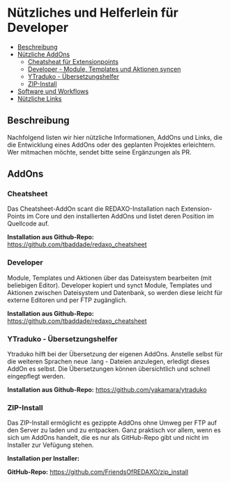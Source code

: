 # Nützliches und Helferlein für Developer

- [Beschreibung](#beschreibung)
- [Nützliche AddOns](#addons)
  - [Cheatsheat für Extensionpoints](#cheatsheet)
  - [Developer - Module, Templates und Aktionen syncen](#developer)
  - [YTraduko - Übersetzungshelfer](#ytraduko)
  - [ZIP-Install](#zip)
- [Software und Workflows](#)
- [Nützliche Links](#)

<a name="beschreibung"></a>
## Beschreibung

Nachfolgend listen wir hier nützliche Informationen, AddOns und Links, die die Entwicklung eines AddOns oder des geplanten Projektes erleichtern. Wer mitmachen möchte, sendet bitte seine Ergänzungen als PR. 

<a name="addons"></a>
## AddOns

<a name="addons"></a>
### Cheatsheet

Das Cheatsheet-AddOn scant die REDAXO-Installation nach Extension-Points im Core und den installierten AddOns und listet deren Position im Quellcode auf. 

**Installation aus Github-Repo:** https://github.com/tbaddade/redaxo_cheatsheet

<a name="developer"></a>
### Developer

Module, Templates und Aktionen über das Dateisystem bearbeiten (mit beliebigen Editor). Developer kopiert und synct Module, Templates und Aktionen zwischen Dateisystem und Datenbank, so werden diese leicht für externe Editoren und per FTP zugänglich.

**Installation aus Github-Repo:** https://github.com/tbaddade/redaxo_cheatsheet

<a name="ytraduko"></a>
### YTraduko - Übersetzungshelfer 

Ytraduko hilft bei der Übersetzung der eigenen AddOns. Anstelle selbst für die weiteren Sprachen neue .lang - Dateien anzulegen, erledigt dieses AddOn es selbst. Die Übersetzungen können übersichtlich und schnell eingepflegt werden. 

**Installation aus Github-Repo:** https://github.com/yakamara/ytraduko

<a name="zip"></a>
### ZIP-Install 

Das ZIP-Install ermöglicht es gezippte AddOns ohne Umweg per FTP auf den Server zu laden und zu entpacken. Ganz praktisch vor allem, wenn es sich um AddOns handelt, die es nur als GitHub-Repo gibt und nicht im Installer zur Vefügung stehen.  

**Installation per Installer:**

**GitHub-Repo:** https://github.com/FriendsOfREDAXO/zip_install
